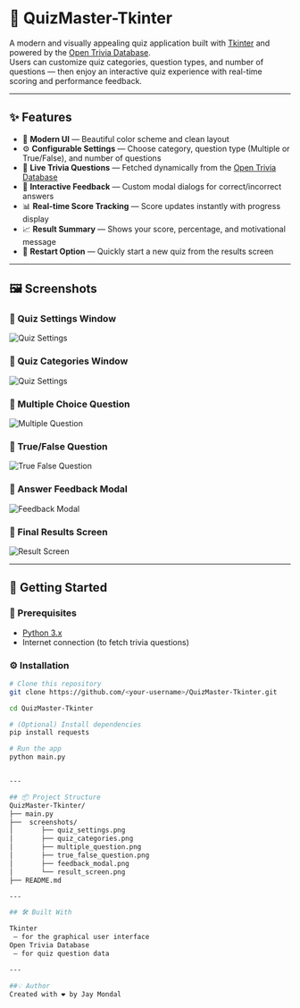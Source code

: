 # 🧠 QuizMaster-Tkinter

A modern and visually appealing quiz application built with [Tkinter](https://docs.python.org/3/library/tkinter.html) and powered by the [Open Trivia Database](https://opentdb.com/).  
Users can customize quiz categories, question types, and number of questions — then enjoy an interactive quiz experience with real-time scoring and performance feedback.

---

## ✨ Features

- 🎨 **Modern UI** — Beautiful color scheme and clean layout
- ⚙️ **Configurable Settings** — Choose category, question type (Multiple or True/False), and number of questions
- 🧠 **Live Trivia Questions** — Fetched dynamically from the [Open Trivia Database](https://opentdb.com/)
- 💬 **Interactive Feedback** — Custom modal dialogs for correct/incorrect answers
- 📊 **Real-time Score Tracking** — Score updates instantly with progress display
- 📈 **Result Summary** — Shows your score, percentage, and motivational message
- 🔁 **Restart Option** — Quickly start a new quiz from the results screen

---

## 🖼 Screenshots

### 📍 Quiz Settings Window
![Quiz Settings](screenshots/quiz_setting.png)

### 📍 Quiz Categories Window
![Quiz Settings](screenshots/quiz_catagory.png)

### 📍 Multiple Choice Question
![Multiple Question](screenshots/multiple_choice.png)

### 📍 True/False Question
![True False Question](screenshots/true_false.png)

### 📍 Answer Feedback Modal
![Feedback Modal](screenshots/answer_feedback.png)

### 📍 Final Results Screen
![Result Screen](screenshots/final_feedback.png)


---

## 🚀 Getting Started

### 🧩 Prerequisites
- [Python 3.x](https://www.python.org/downloads/)
- Internet connection (to fetch trivia questions)

### ⚙️ Installation

```bash
# Clone this repository
git clone https://github.com/<your-username>/QuizMaster-Tkinter.git

cd QuizMaster-Tkinter

# (Optional) Install dependencies
pip install requests

# Run the app
python main.py


---

## 📦 Project Structure
QuizMaster-Tkinter/
├── main.py
├──  screenshots/
│       ├── quiz_settings.png
│       ├── quiz_categories.png
│       ├── multiple_question.png
│       ├── true_false_question.png
│       ├── feedback_modal.png
│       └── result_screen.png
├── README.md

---

## 🛠 Built With

Tkinter
 — for the graphical user interface
Open Trivia Database
 — for quiz question data

---

##💡 Author
Created with ❤️ by Jay Mondal
